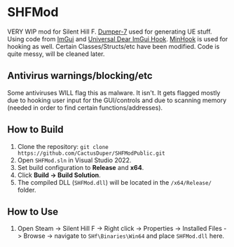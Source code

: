 # SHFMod

VERY WIP mod for Silent Hill F. [Dumper-7](https://github.com/Encryqed/Dumper-7) used for generating UE stuff. Using code from [ImGui](https://github.com/ocornut/imgui) and [Universal Dear ImGui Hook](https://github.com/Sh0ckFR/Universal-Dear-ImGui-Hook). [MinHook](https://github.com/TsudaKageyu/minhook) is used for hooking as well. Certain Classes/Structs/etc have been modified. Code is quite messy, will be cleaned later.

## Antivirus warnings/blocking/etc
Some antiviruses WILL flag this as malware. It isn't. It gets flagged mostly due to hooking user input for the GUI/controls and due to scanning memory (needed in order to find certain functions/addresses).

## How to Build
1. Clone the repository: `git clone https://github.com/CactusDuper/SHFModPublic.git`
2. Open `SHFMod.sln` in Visual Studio 2022.
3. Set build configuration to **Release** and **x64**.
4. Click **Build -> Build Solution**.
5. The compiled DLL (`SHFMod.dll`) will be located in the `/x64/Release/` folder.

## How to Use
1. Open Steam -> Silent Hill F -> Right click -> Properties -> Installed Files -> Browse -> navigate to `SHf\Binaries\Win64` and place `SHFMod.dll` here.
